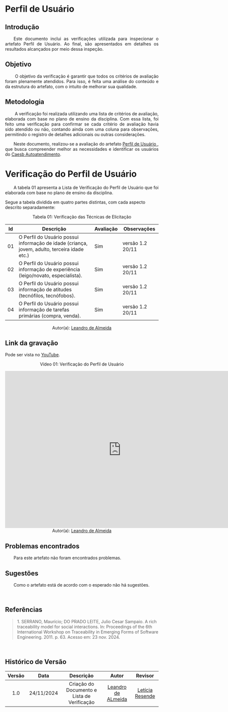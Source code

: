 # Perfil de Usuário

## Introdução
<p align="justify">
&emsp;&emsp;Este documento inclui as verificações utilizada para inspecionar o artefato Perfil de Usuário. Ao final, são apresentados em detalhes os resultados alcançados por meio dessa inspeção.
</p>

## Objetivo
<p align="justify">
&emsp;&emsp; O objetivo da verificação é garantir que todos os critérios de avaliação foram plenamente atendidos. Para isso, é feita uma análise do conteúdo e da estrutura do artefato, com o intuito de melhorar sua qualidade.
</p>

## Metodologia
<p align="justify">
&emsp;&emsp; A verificação foi realizada utilizando uma lista de critérios de avaliação, elaborada com base no plano de ensino da disciplina. Com essa lista, foi feito uma verificação para confirmar se cada critério de avaliação havia sido atendido ou não, contando ainda com uma coluna para observações, permitindo o registro de detalhes adicionais ou outras considerações.</p>

<p align="justify">
&emsp;&emsp;Neste documento, realizou-se a avaliação do artefato <a href="https://requisitos-de-software.github.io/2024.2-CAESB-Autoatendimento/elicitacao/perfil_de_usuario/"> Perfil de Usuário </a>, que busca compreender melhor as necessidades e identificar os usuários do <a href="https://github.com/Requisitos-de-Software/2024.2-CAESB-Autoatendimento">Caesb Autoatendimento</a>.
</p>

# Verificação do Perfil de Usuário

<p align="justify">
&emsp;&emsp;A tabela 01 apresenta a Lista de Verificação do Perfil de Usuário que foi elaborada com base no plano de ensino da disciplina.</p>

Segue a tabela dividida em quatro partes distintas, com cada aspecto descrito separadamente:

<center>Tabela 01: Verificação das Técnicas de Elicitação</center>

| **Id** | **Descrição**                                                                                 | **Avaliação** | **Observações**                                                                   |
|--------|---------------------------------------------------------------------------------------------|---------------|----------------------------------------------------------------------------------|
| 01     | O Perfil do Usuário possui informação de idade (criança, jovem, adulto, terceira idade etc.) |      Sim     | versão 1.2 20/11  |
| 02     | O Perfil do Usuário possui informação de experiência (leigo/novato, especialista).             |      Sim      |  versão 1.2 20/11 |
| 03     | O Perfil do Usuário possui informação de atitudes (tecnófilos, tecnófobos).                     |     Sim       | versão 1.2 20/11  |
| 04     | O Perfil do Usuário possui informação de tarefas primárias (compra, venda).                     |      Sim      |  versão 1.2 20/11 |

<center>
 Autor(a): <a href="https://github.com/leomitx10" target = "_blank">Leandro de Almeida</a></h6>
</center>

## Link da gravação
Pode ser vista no [YouTube](https://youtu.be/khaVWQRzG0Y).</p>

<center>
    <p>Vídeo 01: Verificação do Perfil de Usuário</p>
    <iframe width="760" height="515" src="https://www.youtube.com/embed/khaVWQRzG0Y?si=frN_rucj9VbfeQjP" title="YouTube video player" frameborder="0" allow="accelerometer; autoplay; clipboard-write; encrypted-media; gyroscope; picture-in-picture; web-share" referrerpolicy="strict-origin-when-cross-origin" allowfullscreen></iframe>
    Autor(a): <a href="https://github.com/leomitx10" target = "_blank">Leandro de Almeida</a></h6>
</center>

## Problemas encontrados
<p align="justify">&emsp;&emsp;Para este artefato não foram encontrados problemas.</p>


## Sugestões
<p align="justify">&emsp;&emsp;Como o artefato está de acordo com o esperado não há sugestões.</p>

<br>

## Referências

> <p id="1">1. SERRANO, Maurício; DO PRADO LEITE, Julio Cesar Sampaio. A rich traceability model for social interactions. In: Proceedings of the 6th International Workshop on Traceability in Emerging Forms of Software Engineering. 2011. p. 63. Acesso em: 23 nov. 2024.
</p>

<br>

## Histórico de Versão

| Versão |    Data    |      Descrição       |  Autor  | Revisor |
| :----: | :--------: | :------------------: | :-----: | :-----: |
|  1.0   | 24/11/2024 | Criação do Documento e Lista de Verificação | [Leandro de ALmeida](https://github.com/leomitx10) | [Letícia Resende](https://github.com/LeticiaResende23)|